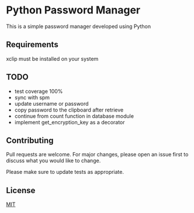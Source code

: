 # Python Password Manager
This is a simple password manager developed using Python

## Requirements
xclip must be installed on your system

## TODO
* test coverage 100%
* sync with spm
* update username or password
* copy password to the clipboard after retrieve
* continue from count function in database module
* implement get_encryption_key as a decorator

## Contributing

Pull requests are welcome. For major changes, please open an issue first
to discuss what you would like to change.

Please make sure to update tests as appropriate.

## License

[MIT](https://choosealicense.com/licenses/mit/)

